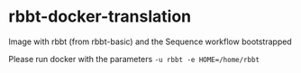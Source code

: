 # rbbt-docker-translation
Image with rbbt (from rbbt-basic) and the Sequence workflow bootstrapped

Please run docker with the parameters  `-u rbbt -e HOME=/home/rbbt`

